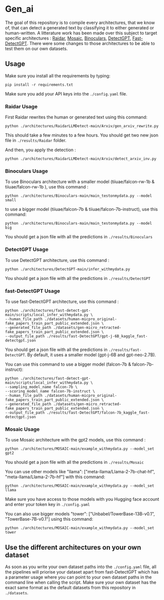 # Gen_ai

The goal of this repository is to compile every architectures, that we know of, that can detect a generated text by classifying it to either generated or human-written. A litterature work has been made over this subject to target specific architectures : [Raidar](https://github.com/cvlab-columbia/RaidarLLMDetect), [Mosaic](https://github.com/BaggerOfWords/MOSAIC), [Binoculars](https://github.com/ahans30/Binoculars), [DetectGPT](https://github.com/eric-mitchell/detect-gpt), [Fast-DetectGPT](https://github.com/baoguangsheng/fast-detect-gpt). There were some changes to those architectures to be able to test them on our own datasets.

## Usage
Make sure you install all the requirements by typing:
```
pip install -r requirements.txt
```
Make sure you add your API keys into the ```./config.yaml``` file.

### Raidar Usage
First Raidar rewrites the human or generated text using this command:

```
python ./architectures/RaidarLLMDetect-main/Arxiv/gen_arxiv_rewrite.py
```
This should take a few minutes to a few hours. You should get two new json file in ```./results/Raidar``` folder. 

And then, you apply the detection :
```
python ./architectures/RaidarLLMDetect-main/Arxiv/detect_arxiv_inv.py
```

### Binoculars Usage
To use Binoculars architecture with a smaller model (tiiuae/falcon-rw-1b & tiiuae/falcon-rw-1b ), use this command :
```
python ./architectures/Binoculars-main/main_testonmydata.py --model small
```
to use a bigger model (tiiuae/falcon-7b & tiiuae/falcon-7b-instruct), use this command:
```
python ./architectures/Binoculars-main/main_testonmydata.py --model big
```
You should get a json file with all the predictions in ```./results/Binoculars```

### DetectGPT Usage
To use DetectGPT architecture, use this command :
```
python ./architectures/DetectGPT-main/infer_withmydata.py
```
You should get a json file with all the predictions in ```./results/DetectGPT``` 

### fast-DetectGPT Usage
To use fast-DetectGPT architecture, use this command :
```
python ./architectures/fast-detect-gpt-main/scripts/local_infer_withmydata.py \
--human_file_path ./datasets/human-micpro_original-fake_papers_train_part_public_extended.json \
--generated_file_path ./datasets/gen-micro_retracted-fake_papers_train_part_public_extended.json \
--output_file_path ./results/fast-DetectGPT/gpt-j-6B_kaggle_fast-detectgpt.json
```
You should get a json file with all the predictions in ```./results/fast-DetectGPT```. By default, it uses a smaller model (gpt-j-6B and gpt-neo-2.7B).

You can use this command to use a bigger model (falcon-7b & falcon-7b-instruct):
```
python ./architectures/fast-detect-gpt-main/scripts/local_infer_withmydata.py \
--sampling_model_name falcon-7b \
--scoring_model_name falcon-7b-instruct \
--human_file_path ./datasets/human-micpro_original-fake_papers_train_part_public_extended.json \
--generated_file_path ./datasets/gen-micro_retracted-fake_papers_train_part_public_extended.json \
--output_file_path ./results/fast-DetectGPT/falcon-7b_kaggle_fast-detectgpt.json
```

### Mosaic Usage

To use Mosaic architecture with the gpt2 models, use this command :
```
python ./architectures/MOSAIC-main/example_withmydata.py --model_set gpt2
```
You should get a json file with all the predictions in ```./results/Mosaic```

You can use other models like "llama": ["meta-llama/Llama-2-7b-chat-hf", "meta-llama/Llama-2-7b-hf"] with this command:
```
python ./architectures/MOSAIC-main/example_withmydata.py --model_set llama
```
Make sure you have access to those models with you Hugging face account and enter your token key in ```./config.yaml```

You can also use bigger models "tower": ["Unbabel/TowerBase-13B-v0.1", "TowerBase-7B-v0.1"] using this command:
```
python ./architectures/MOSAIC-main/example_withmydata.py --model_set tower
```

## Use the different architectures on your own dataset

As soon as you write your own dataset paths into the ```./config.yaml``` file, all the pipelines will priorise your dataset apart from fast-DetectGPT which has a parameter usage where you can point to your own dataset paths in the command line when calling the script. Make sure your own dataset has the exact same format as the default datasets from this repository in ```./datasets```.